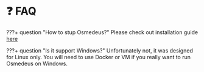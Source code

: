 # :question: FAQ

???+ question "How to stup Osmedeus?"
    Please check out installation guide [here](/installation/) 


???+ question "Is it support Windows?"
    Unfortunately not, it was designed for Linux only. You will need to use Docker or VM if you really want to run Osmedeus on Windows.

